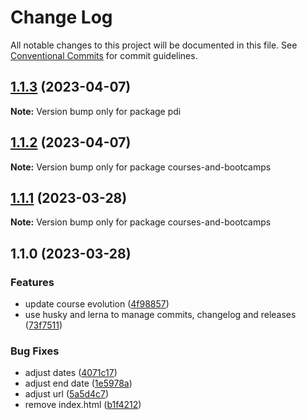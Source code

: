 # Change Log

All notable changes to this project will be documented in this file.
See [Conventional Commits](https://conventionalcommits.org) for commit guidelines.

## [1.1.3](https://github.com/amaralc/personal-development-index/compare/pdi@1.1.2...pdi@1.1.3) (2023-04-07)

**Note:** Version bump only for package pdi





## [1.1.2](https://github.com/amaralc/courses-and-bootcamps/compare/courses-and-bootcamps@1.1.1...courses-and-bootcamps@1.1.2) (2023-04-07)

**Note:** Version bump only for package courses-and-bootcamps





## [1.1.1](https://github.com/amaralc/courses-and-bootcamps/compare/courses-and-bootcamps@1.1.0...courses-and-bootcamps@1.1.1) (2023-03-28)

**Note:** Version bump only for package courses-and-bootcamps





## 1.1.0 (2023-03-28)


### Features

* update course evolution ([4f98857](https://github.com/amaralc/courses-and-bootcamps/commit/4f988576f20247dda4d74d2fb8bacfd8aa077a95))
* use husky and lerna to manage commits, changelog and releases ([73f7511](https://github.com/amaralc/courses-and-bootcamps/commit/73f7511458f78269cdbb51b62da993ae4b030e51))


### Bug Fixes

* adjust dates ([4071c17](https://github.com/amaralc/courses-and-bootcamps/commit/4071c17c86c0ab9168f9517509d093555c9db32a))
* adjust end date ([1e5978a](https://github.com/amaralc/courses-and-bootcamps/commit/1e5978a895b2d44f6bdc7b484a8fe60ffa0dc3bf))
* adjust url ([5a5d4c7](https://github.com/amaralc/courses-and-bootcamps/commit/5a5d4c7f503740e63f7e17c918a7f81ef697b361))
* remove index.html ([b1f4212](https://github.com/amaralc/courses-and-bootcamps/commit/b1f4212702c2373fe435c76b27d2a3e18135872c))
